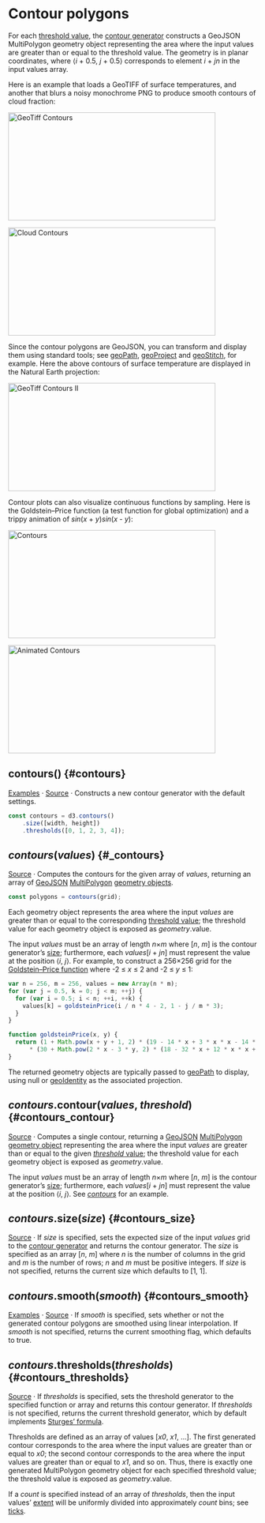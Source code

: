 # Contour polygons

For each [threshold value](#contours_thresholds), the [contour generator](#_contours) constructs a GeoJSON MultiPolygon geometry object representing the area where the input values are greater than or equal to the threshold value. The geometry is in planar coordinates, where ⟨<i>i</i> + 0.5, <i>j</i> + 0.5⟩ corresponds to element <i>i</i> + <i>jn</i> in the input values array.

Here is an example that loads a GeoTIFF of surface temperatures, and another that blurs a noisy monochrome PNG to produce smooth contours of cloud fraction:

[<img alt="GeoTiff Contours" src="https://raw.githubusercontent.com/d3/d3-contour/main/img/temperature.png" width="420" height="219">](https://observablehq.com/@d3/geotiff-contours)

[<img alt="Cloud Contours" src="https://raw.githubusercontent.com/d3/d3-contour/main/img/clouds.png" width="420" height="219">](https://observablehq.com/@d3/cloud-contours)

Since the contour polygons are GeoJSON, you can transform and display them using standard tools; see [geoPath](../d3-geo/path.md#geoPath), [geoProject](https://github.com/d3/d3-geo-projection/blob/main/README.md#geoProject) and [geoStitch](https://github.com/d3/d3-geo-projection/blob/main/README.md#geoStitch), for example. Here the above contours of surface temperature are displayed in the Natural Earth projection:

[<img alt="GeoTiff Contours II" src="https://raw.githubusercontent.com/d3/d3-contour/main/img/reprojection.png" width="420" height="219">](https://observablehq.com/@d3/geotiff-contours-ii)

Contour plots can also visualize continuous functions by sampling. Here is the Goldstein–Price function (a test function for global optimization) and a trippy animation of *sin*(*x* + *y*)*sin*(*x* - *y*):

[<img alt="Contours" src="https://raw.githubusercontent.com/d3/d3-contour/main/img/goldstein-price.png" width="420" height="219">](https://observablehq.com/@d3/contours)

[<img alt="Animated Contours" src="https://raw.githubusercontent.com/d3/d3-contour/main/img/sin-cos.png" width="420" height="219">](https://observablehq.com/@d3/animated-contours)

## contours() {#contours}

[Examples](https://observablehq.com/collection/@d3/d3-contour) · [Source](https://github.com/d3/d3-contour/blob/main/src/contours.js) · Constructs a new contour generator with the default settings.

```js
const contours = d3.contours()
    .size([width, height])
    .thresholds([0, 1, 2, 3, 4]);
```

## *contours*(*values*) {#_contours}

[Source](https://github.com/d3/d3-contour/blob/main/src/contours.js) · Computes the contours for the given array of *values*, returning an array of [GeoJSON](http://geojson.org/geojson-spec.html) [MultiPolygon](http://geojson.org/geojson-spec.html#multipolygon) [geometry objects](http://geojson.org/geojson-spec.html#geometry-objects).

```js
const polygons = contours(grid);
```

Each geometry object represents the area where the input <i>values</i> are greater than or equal to the corresponding [threshold value](#contours_thresholds); the threshold value for each geometry object is exposed as <i>geometry</i>.value.

The input *values* must be an array of length <i>n</i>×<i>m</i> where [<i>n</i>, <i>m</i>] is the contour generator’s [size](#contours_size); furthermore, each <i>values</i>[<i>i</i> + <i>jn</i>] must represent the value at the position ⟨<i>i</i>, <i>j</i>⟩. For example, to construct a 256×256 grid for the [Goldstein–Price function](https://en.wikipedia.org/wiki/Test_functions_for_optimization) where -2 ≤ <i>x</i> ≤ 2 and -2 ≤ <i>y</i> ≤ 1:

```js
var n = 256, m = 256, values = new Array(n * m);
for (var j = 0.5, k = 0; j < m; ++j) {
  for (var i = 0.5; i < n; ++i, ++k) {
    values[k] = goldsteinPrice(i / n * 4 - 2, 1 - j / m * 3);
  }
}
```
```js
function goldsteinPrice(x, y) {
  return (1 + Math.pow(x + y + 1, 2) * (19 - 14 * x + 3 * x * x - 14 * y + 6 * x * x + 3 * y * y))
      * (30 + Math.pow(2 * x - 3 * y, 2) * (18 - 32 * x + 12 * x * x + 48 * y - 36 * x * y + 27 * y * y));
}
```

The returned geometry objects are typically passed to [geoPath](../d3-geo/path.md) to display, using null or [geoIdentity](../d3-geo/projection.md#geoIdentity) as the associated projection.

## *contours*.contour(*values*, *threshold*) {#contours_contour}

[Source](https://github.com/d3/d3-contour/blob/main/src/contours.js) · Computes a single contour, returning a [GeoJSON](http://geojson.org/geojson-spec.html) [MultiPolygon](http://geojson.org/geojson-spec.html#multipolygon) [geometry object](http://geojson.org/geojson-spec.html#geometry-objects) representing the area where the input <i>values</i> are greater than or equal to the given [*threshold* value](#contours_thresholds); the threshold value for each geometry object is exposed as <i>geometry</i>.value.

The input *values* must be an array of length <i>n</i>×<i>m</i> where [<i>n</i>, <i>m</i>] is the contour generator’s [size](#contours_size); furthermore, each <i>values</i>[<i>i</i> + <i>jn</i>] must represent the value at the position ⟨<i>i</i>, <i>j</i>⟩. See [*contours*](#_contours) for an example.

## *contours*.size(*size*) {#contours_size}

[Source](https://github.com/d3/d3-contour/blob/main/src/contours.js) · If *size* is specified, sets the expected size of the input *values* grid to the [contour generator](#_contours) and returns the contour generator. The *size* is specified as an array \[<i>n</i>, <i>m</i>\] where <i>n</i> is the number of columns in the grid and <i>m</i> is the number of rows; *n* and *m* must be positive integers. If *size* is not specified, returns the current size which defaults to [1, 1].

## *contours*.smooth(*smooth*) {#contours_smooth}

[Examples](https://observablehq.com/@d3/contours-smooth) · [Source](https://github.com/d3/d3-contour/blob/main/src/contours.js) · If *smooth* is specified, sets whether or not the generated contour polygons are smoothed using linear interpolation. If *smooth* is not specified, returns the current smoothing flag, which defaults to true.

## *contours*.thresholds(*thresholds*) {#contours_thresholds}

[Source](https://github.com/d3/d3-contour/blob/main/src/contours.js) · If *thresholds* is specified, sets the threshold generator to the specified function or array and returns this contour generator. If *thresholds* is not specified, returns the current threshold generator, which by default implements [Sturges’ formula](../d3-array/bin.md#thresholdSturges).

Thresholds are defined as an array of values [*x0*, *x1*, …]. The first generated contour corresponds to the area where the input values are greater than or equal to *x0*; the second contour corresponds to the area where the input values are greater than or equal to *x1*, and so on. Thus, there is exactly one generated MultiPolygon geometry object for each specified threshold value; the threshold value is exposed as <i>geometry</i>.value.

If a *count* is specified instead of an array of *thresholds*, then the input values’ [extent](../d3-array/summarize.md#extent) will be uniformly divided into approximately *count* bins; see [ticks](../d3-array/ticks.md#ticks).
